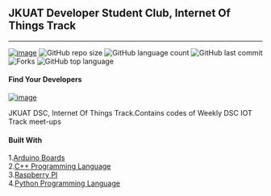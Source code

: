 ## JKUAT Developer Student Club, Internet Of Things Track
<hr>

[![image](https://img.shields.io/badge/License-MIT-yellow.svg)](https://opensource.org/licenses/MIT)
![GitHub repo size](https://img.shields.io/github/repo-size/jkuatdsc/IoT?color=green-yellow&logo=github&logoColor=blue) 
![GitHub language count](https://img.shields.io/github/languages/count/jkuatdsc/IoT?logo=visual-studio-code) 
![GitHub last commit](https://img.shields.io/github/last-commit/jkuatdsc/IoT?style=plastic&color=brightgreen) 
![Forks](https://img.shields.io/github/forks/jkuatdsc/IoT?style=social)
![GitHub top language](https://img.shields.io/github/languages/top/jkuatdsc/IoT)

#### Find Your Developers
[![image](https://img.shields.io/twitter/follow/okomojacob?style=social)](https://twitter.com/okomojacob)

JKUAT DSC, Internet Of Things Track.Contains codes of Weekly DSC IOT Track meet-ups

#### Built With

1.[Arduino Boards](https://www.arduino.cc/en/main/boards)<br>
2.[C++ Programming Language](https://www.programiz.com/cpp-programming)<br>
3.[Raspberry PI](https://www.raspberrypi.org/)<br>
4.[Python Programming Language](https://www.python.org/doc/)<br>
